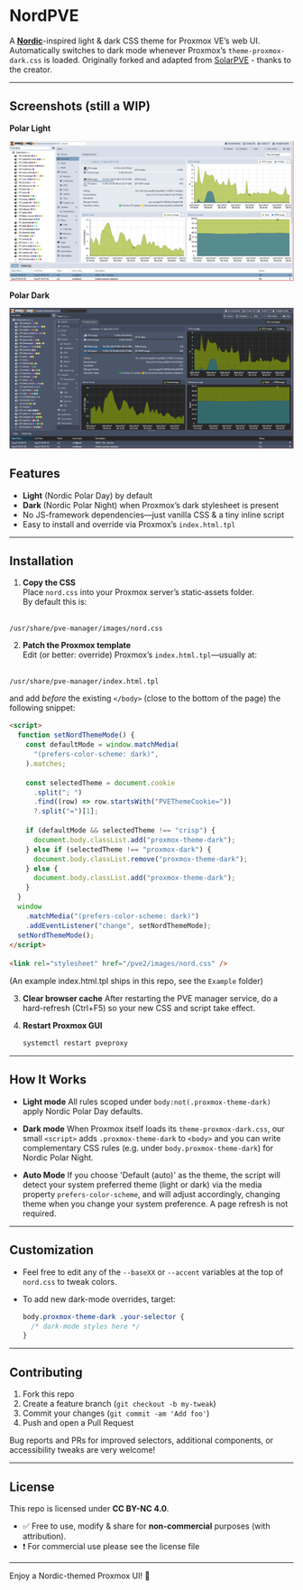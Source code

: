 # NordPVE

A **[Nordic](https://www.nordtheme.com/)**-inspired light & dark CSS theme for Proxmox VE’s web UI.  
Automatically switches to dark mode whenever Proxmox’s `theme-proxmox-dark.css` is loaded.
Originally forked and adapted from [SolarPVE](https://github.com/dabeastnet/SolarPVE) - thanks to the creator.

---

## Screenshots (still a WIP)

**Polar Light**

![polar-light](/images/polar_light.png)

**Polar Dark**

![polar-dark](/images/polar_dark.png)

## Features

- **Light** (Nordic Polar Day) by default
- **Dark** (Nordic Polar Night) when Proxmox’s dark stylesheet is present
- No JS-framework dependencies—just vanilla CSS & a tiny inline script
- Easy to install and override via Proxmox’s `index.html.tpl`

---

## Installation

1. **Copy the CSS**  
   Place `nord.css` into your Proxmox server’s static‐assets folder.  
   By default this is:

```

/usr/share/pve-manager/images/nord.css

```

2. **Patch the Proxmox template**  
   Edit (or better: override) Proxmox’s `index.html.tpl`—usually at:

```

/usr/share/pve-manager/index.html.tpl

```

and add _before_ the existing `</body>` (close to the bottom of the page) the following snippet:

```html
<script>
  function setNordThemeMode() {
    const defaultMode = window.matchMedia(
      "(prefers-color-scheme: dark)",
    ).matches;

    const selectedTheme = document.cookie
      .split("; ")
      .find((row) => row.startsWith("PVEThemeCookie="))
      ?.split("=")[1];

    if (defaultMode && selectedTheme !== "crisp") {
      document.body.classList.add("proxmox-theme-dark");
    } else if (selectedTheme !== "proxmox-dark") {
      document.body.classList.remove("proxmox-theme-dark");
    } else {
      document.body.classList.add("proxmox-theme-dark");
    }
  }
  window
    .matchMedia("(prefers-color-scheme: dark)")
    .addEventListener("change", setNordThemeMode);
  setNordThemeMode();
</script>

<link rel="stylesheet" href="/pve2/images/nord.css" />
```

(An example index.html.tpl ships in this repo, see the `Example` folder)

3. **Clear browser cache**
   After restarting the PVE manager service, do a hard-refresh (Ctrl+F5) so your new CSS and script take effect.

4. **Restart Proxmox GUI**

   ```bash
   systemctl restart pveproxy
   ```

---

## How It Works

- **Light mode**
  All rules scoped under `body:not(.proxmox-theme-dark)` apply Nordic Polar Day defaults.

- **Dark mode**
  When Proxmox itself loads its `theme-proxmox-dark.css`, our small `<script>` adds `.proxmox-theme-dark` to `<body>` and you can write complementary CSS rules (e.g. under `body.proxmox-theme-dark`) for Nordic Polar Night.

- **Auto Mode**
  If you choose 'Default (auto)' as the theme, the script will detect your system preferred theme (light or dark) via the media property `prefers-color-scheme`, and will adjust accordingly, changing theme when you change your system preference. A page refresh is not required.

---

## Customization

- Feel free to edit any of the `--baseXX` or `--accent` variables at the top of `nord.css` to tweak colors.
- To add new dark-mode overrides, target:

  ```css
  body.proxmox-theme-dark .your-selector {
    /* dark-mode styles here */
  }
  ```

---

## Contributing

1. Fork this repo
2. Create a feature branch (`git checkout -b my-tweak`)
3. Commit your changes (`git commit -am 'Add foo'`)
4. Push and open a Pull Request

Bug reports and PRs for improved selectors, additional components, or accessibility tweaks are very welcome!

---

## License

This repo is licensed under **CC BY-NC 4.0**.

- ✅ Free to use, modify & share for **non-commercial** purposes (with attribution).
- ❗️ For commercial use please see the license file

---

Enjoy a Nordic-themed Proxmox UI! 🚀

